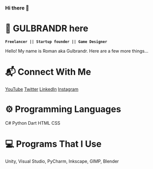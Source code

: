 ### Hi there 👋

# 🍄 GULBRANDR here

**`Freelancer || Startup founder || Game Designer`**

Hello! My name is Roman aka Gulbrandr. Here are a few more things...

# 📬 Connect With Me 
[YouTube](https://www.youtube.com/yourusername)
[Twitter](https://twitter.com/gulbrandr1)
[LinkedIn](https://www.linkedin.com/in/roman-gerkin-86ab1a266)
[Instagram](https://www.instagram.com/yourusername)

# ⚙️ Programming Languages 
C# Python Dart HTML CSS

# 💻 Programs That I Use
Unity, Visual Studio, PyCharm, Inkscape, GIMP, Blender

<!--
**romaeee/romaeee** is a ✨ _special_ ✨ repository because its `README.md` (this file) appears on your GitHub profile.

Here are some ideas to get you started:

- 🔭 I’m currently working on ...
- 🌱 I’m currently learning ...
- 👯 I’m looking to collaborate on ...
- 🤔 I’m looking for help with ...
- 💬 Ask me about ...
- 📫 How to reach me: ...
- 😄 Pronouns: ...
- ⚡ Fun fact: ...
-->
